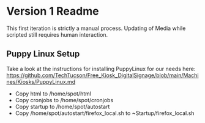 # Version 1 Readme

This first iteration is strictly a manual process. Updating of Media while scripted still requires human interaction. 

## Puppy Linux Setup
Take a look at the instructions for installing PuppyLinux for our needs here: https://github.com/TechTucson/Free_Kiosk_DigitalSignage/blob/main/Machines/Kiosks/PuppyLinux.md


- Copy html to /home/spot/html
- Copy cronjobs to /home/spot/cronjobs
- Copy startup to /home/spot/autostart
- Copy /home/spot/autostart/firefox_local.sh to ~Startup/firefox_local.sh

